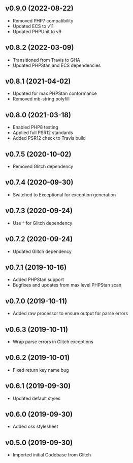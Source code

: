## v0.9.0 (2022-08-22)
* Removed PHP7 compatibility
* Updated ECS to v11
* Updated PHPUnit to v9

## v0.8.2 (2022-03-09)
* Transitioned from Travis to GHA
* Updated PHPStan and ECS dependencies

## v0.8.1 (2021-04-02)
* Updated for max PHPStan conformance
* Removed mb-string polyfill

## v0.8.0 (2021-03-18)
* Enabled PHP8 testing
* Applied full PSR12 standards
* Added PSR12 check to Travis build

## v0.7.5 (2020-10-02)
* Removed Glitch dependency

## v0.7.4 (2020-09-30)
* Switched to Exceptional for exception generation

## v0.7.3 (2020-09-24)
* Use ^ for Glitch dependency

## v0.7.2 (2020-09-24)
* Updated Glitch dependency

## v0.7.1 (2019-10-16)
* Added PHPStan support
* Bugfixes and updates from max level PHPStan scan

## v0.7.0 (2019-10-11)
* Added raw processor to ensure output for parse errors

## v0.6.3 (2019-10-11)
* Wrap parse errors in Glitch exceptions

## v0.6.2 (2019-10-01)
* Fixed return key name bug

## v0.6.1 (2019-09-30)
* Updated default styles

## v0.6.0 (2019-09-30)
* Added css stylesheet

## v0.5.0 (2019-09-30)
* Imported initial Codebase from Glitch
